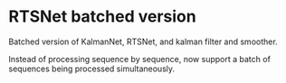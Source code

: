 # RTSNet batched version

Batched version of KalmanNet, RTSNet, and kalman filter and smoother.

Instead of processing sequence by sequence, now support a batch of sequences being processed simultaneously.


